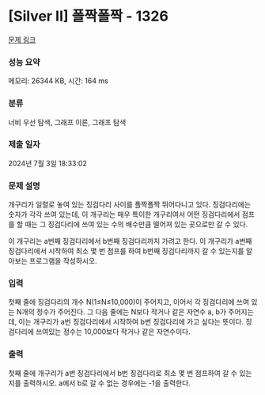 # [Silver II] 폴짝폴짝 - 1326 

[문제 링크](https://www.acmicpc.net/problem/1326) 

### 성능 요약

메모리: 26344 KB, 시간: 164 ms

### 분류

너비 우선 탐색, 그래프 이론, 그래프 탐색

### 제출 일자

2024년 7월 3일 18:33:02

### 문제 설명

<p>개구리가 일렬로 놓여 있는 징검다리 사이를 폴짝폴짝 뛰어다니고 있다. 징검다리에는 숫자가 각각 쓰여 있는데, 이 개구리는 매우 특이한 개구리여서 어떤 징검다리에서 점프를 할 때는 그 징검다리에 쓰여 있는 수의 배수만큼 떨어져 있는 곳으로만 갈 수 있다.</p>

<p>이 개구리는 a번째 징검다리에서 b번째 징검다리까지 가려고 한다. 이 개구리가 a번째 징검다리에서 시작하여 최소 몇 번 점프를 하여 b번째 징검다리까지 갈 수 있는지를 알아보는 프로그램을 작성하시오.</p>

### 입력 

 <p>첫째 줄에 징검다리의 개수 N(1≤N≤10,000)이 주어지고, 이어서 각 징검다리에 쓰여 있는 N개의 정수가 주어진다. 그 다음 줄에는 N보다 작거나 같은 자연수 a, b가 주어지는 데, 이는 개구리가 a번 징검다리에서 시작하여 b번 징검다리에 가고 싶다는 뜻이다. 징검다리에 쓰여있는 정수는 10,000보다 작거나 같은 자연수이다.</p>

### 출력 

 <p>첫째 줄에 개구리가 a번 징검다리에서 b번 징검다리로 최소 몇 번 점프하여 갈 수 있는 지를 출력하시오. a에서 b로 갈 수 없는 경우에는 -1을 출력한다.</p>

